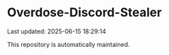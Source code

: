 # Overdose-Discord-Stealer

Last updated: 2025-06-15 18:29:14

This repository is automatically maintained.
